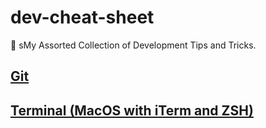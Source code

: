 # dev-cheat-sheet
📕 sMy Assorted Collection of Development Tips and Tricks.

## [Git](https://github.com/behnum/dev-cheat-sheet/blob/master/Git.md#git-cheatsheet)
## [Terminal (MacOS with iTerm and ZSH)](https://github.com/behnum/dev-cheat-sheet/blob/master/Terminal.md#terminal-cheatsheet)
